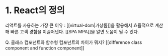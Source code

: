 ---
---

 # 1. React의 정의

 리액트를 사용하는 가장 큰 이유   : [[virtual-dom|가상돔]]을 활용해서 효율적으로 계산해 빠른 고객 경험을 이끌어낸다. [[SPA MPA]]을 알면 도움이 될 수 있다.

Q. 클래스 컴포넌트와 함수형 컴포넌트의 차이가 뭐지?
[[difference class component and function component]]



